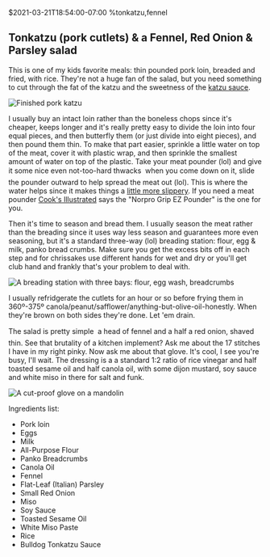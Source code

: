 $2021-03-21T18:54:00-07:00
%tonkatzu,fennel
## Tonkatzu (pork cutlets) & a Fennel, Red Onion & Parsley salad

This is one of my kids favorite meals: thin pounded pork loin, breaded and fried, with rice. They're not a huge fan of the salad, but you need something to cut through the fat of the katzu and the sweetness of the [katzu sauce](http://tonkatsu.bulldog.jp/bulldogsauce/).

![Finished pork katzu](pork_katzu_done.jpg)

I usually buy an intact loin rather than the boneless chops since it's cheaper, keeps longer and it's really pretty easy to divide the loin into four equal pieces, and then butterfly them (or just divide into eight pieces), and then pound them thin. To make that part easier, sprinkle a little water on top of the meat, cover it with plastic wrap, and then sprinkle the smallest amount of water on top of the plastic. Take your meat pounder (lol) and give it some nice even not-too-hard thwacks &#151; when you come down on it, slide the pounder outward to help spread the meat out (lol). This is where the water helps since it makes things a [little more slippery](https://www.youtube.com/watch?v=2qI1f5lZRic&list=PLCFA6FF71C4E34E76&index=80). If you need a meat pounder [Cook's Illustrated](https://www.cooksillustrated.com/equipment_reviews/2152-meat-pounders) says the "Norpro Grip EZ Pounder" is the one for you. 

Then it's time to season and bread them. I usually season the meat rather than the breading since it uses way less season and guarantees more even seasoning, but it's a standard three-way (lol) breading station: flour, egg & milk, panko bread crumbs. Make sure you get the excess bits off in each step and for chrissakes use different hands for wet and dry or you'll get club hand and frankly that's your problem to deal with.

![A breading station with three bays: flour, egg wash, breadcrumbs](pork_katzu_breading.jpg)

I usually refridgerate the cutlets for an hour or so before frying them in 360º-375º canola/peanut/safflower/anything-but-olive-oil-honestly. When they're brown on both sides they're done. Let 'em drain.

The salad is pretty simple &#151; a head of fennel and a half a red onion, shaved thin. See that brutality of a kitchen implement? Ask me about the 17 stitches I have in my right pinky.  Now ask me about that glove.  It's cool, I see you're busy, I'll wait. The dressing is a a standard 1:2 ratio of rice vinegar and half toasted sesame oil and half canola oil, with some dijon mustard, soy sauce and white miso in there for salt and funk.

![A cut-proof glove on a mandolin](pork_katzu_mandolin.jpg)

Ingredients list:
* Pork loin
* Eggs
* Milk
* All-Purpose Flour
* Panko Breadcrumbs
* Canola Oil
* Fennel
* Flat-Leaf (Italian) Parsley
* Small Red Onion
* Miso
* Soy Sauce
* Toasted Sesame Oil
* White Miso Paste
* Rice
* Bulldog Tonkatzu Sauce
